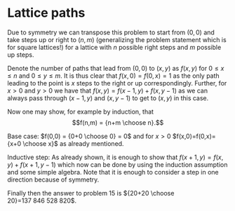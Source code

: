 # Lattice paths

Due to symmetry we can transpose this problem to start from $(0, 0)$ and take steps up or right to $(n, m)$ (generalizing the problem statement which is for square lattices!) for a lattice with $n$ possible right steps and $m$ possible up steps.

Denote the number of paths that lead from $(0,0)$ to $(x, y)$ as $f(x,y)$ for $0 \leq x \leq n$ and $0 \leq y \leq m$. It is thus clear that $f(x,0)=f(0,x)=1$ as the only path leading to the point is $x$ steps to the right or up correspondingly. Further, for $x >0$ and $y>0$ we have that $f(x,y) = f(x-1,y) + f(x, y-1)$ as we can always pass through $(x-1,y)$ and $(x,y-1)$ to get to $(x,y)$ in this case.

Now one may show, for example by induction, that $$f(n,m) = {n+m \choose n}.$$

Base case: 
$f(0,0) = {0+0 \choose 0} = 0$ and for $x>0$ $f(x,0)=f(0,x)= {x+0 \choose x}$ as already mentioned.

Inductive step: As already shown, it is enough to show that
$f(x+1,y) = f(x,y) + f(x+1, y-1)$ which now can be done by using the induction assumption and some simple algebra. Note that it is enough to consider a step in one direction because of symmetry.

Finally then the answer to problem 15 is ${20+20 \choose 20}=137 846 528 820$.